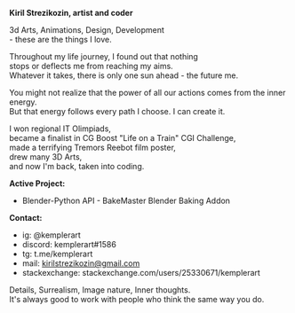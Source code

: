 <b>Kiril Strezikozin, artist and coder</b>

3d Arts, Animations, Design, Development<br> - these are the things I love.

Throughout my life journey, I found out that nothing<br>
stops or deflects me from reaching my aims.<br>
Whatever it takes, there is only one sun ahead - the future me.

You might not realize that the power of all our actions comes from the inner energy.<br>
But that energy follows every path I choose. I can create it.<br>

I won regional IT Olimpiads,<br>
became a finalist in CG Boost "Life on a Train" CGI Challenge,<br>
made a terrifying Tremors Reebot film poster,<br>
drew many 3D Arts,<br>
and now I'm back, taken into coding.

<b>Active Project:</b>

- Blender-Python API - BakeMaster Blender Baking Addon

<b>Contact:</b>

- ig: @kemplerart<br>
- discord: kemplerart#1586<br>
- tg: t.me/kemplerart<br>
- mail: kirilstrezikozin@gmail.com<br>
- stackexchange: stackexchange.com/users/25330671/kemplerart<br>

Details, Surrealism, Image nature, Inner thoughts.<br>
It's always good to work with people who think the same way you do.
